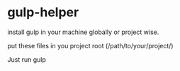 # gulp-helper

install gulp in your machine globally or project wise.

put these files in you project root (/path/to/your/project/)

Just run gulp <task-name>
